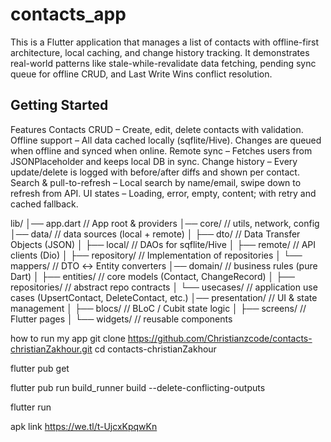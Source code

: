 # contacts_app

This is a Flutter application that manages a list of contacts with offline-first architecture, local caching, and change history tracking.
It demonstrates real-world patterns like stale-while-revalidate data fetching, pending sync queue for offline CRUD, and Last Write Wins conflict resolution.

## Getting Started

Features
Contacts CRUD – Create, edit, delete contacts with validation.
Offline support – All data cached locally (sqflite/Hive). Changes are queued when offline and synced when online.
Remote sync – Fetches users from JSONPlaceholder and keeps local DB in sync.
Change history – Every update/delete is logged with before/after diffs and shown per contact.
Search & pull-to-refresh – Local search by name/email, swipe down to refresh from API.
UI states – Loading, error, empty, content; with retry and cached fallback.


lib/
│── app.dart                 // App root & providers
│── core/                    // utils, network, config
│── data/                    // data sources (local + remote)
│   ├── dto/                 // Data Transfer Objects (JSON)
│   ├── local/               // DAOs for sqflite/Hive
│   ├── remote/              // API clients (Dio)
│   ├── repository/          // Implementation of repositories
│   └── mappers/             // DTO ↔ Entity converters
│── domain/                  // business rules (pure Dart)
│   ├── entities/            // core models (Contact, ChangeRecord)
│   ├── repositories/        // abstract repo contracts
│   └── usecases/            // application use cases (UpsertContact, DeleteContact, etc.)
│── presentation/            // UI & state management
│   ├── blocs/               // BLoC / Cubit state logic
│   ├── screens/             // Flutter pages
│   └── widgets/             // reusable components

how to run my app
git clone https://github.com/Christianzcode/contacts-christianZakhour.git
cd contacts-christianZakhour

flutter pub get

flutter pub run build_runner build --delete-conflicting-outputs

flutter run


apk link
https://we.tl/t-UjcxKpqwKn